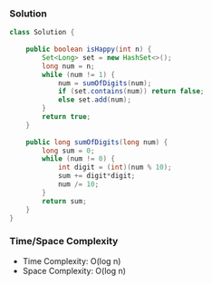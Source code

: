 ### Solution

```java
class Solution {
    
    public boolean isHappy(int n) {
        Set<Long> set = new HashSet<>();
        long num = n;
        while (num != 1) {
            num = sumOfDigits(num);
            if (set.contains(num)) return false;
            else set.add(num);
        }
        return true;
    }
    
    public long sumOfDigits(long num) {
        long sum = 0;
        while (num != 0) {
            int digit = (int)(num % 10);
            sum += digit*digit;
            num /= 10;
        }
        return sum;
    }
}
```

### Time/Space Complexity

- Time Complexity: O(log n)
- Space Complexity: O(log n)
